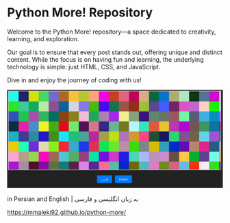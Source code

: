 # Python More! Repository

Welcome to the Python More! repository—a space dedicated to creativity, learning, and exploration.

Our goal is to ensure that every post stands out, offering unique and distinct content. While the focus is on having fun and learning, the underlying technology is simple: just HTML, CSS, and JavaScript.

Dive in and enjoy the journey of coding with us!

![image](static/img/home_page.png)

in Persian and English | به زبان انگلیسی و فارسی

https://mmaleki92.github.io/python-more/
